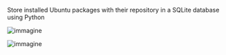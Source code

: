 Store installed Ubuntu packages with their repository in a SQLite database using Python

![immagine](https://user-images.githubusercontent.com/7722346/221036000-dea9ae9a-8b84-4a02-9ce7-cdd5f2a40b9d.png)

![immagine](https://user-images.githubusercontent.com/7722346/221035906-dcfbaca4-9696-42f1-a46f-0f98fc06ed79.png)

